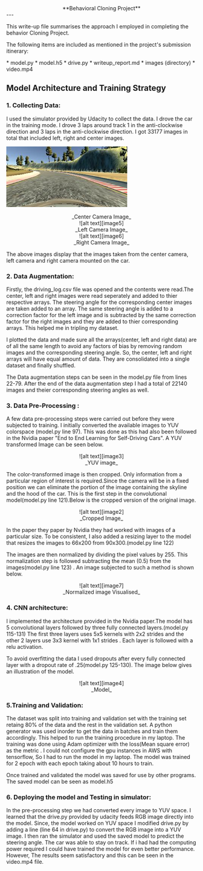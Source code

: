 <center>**Behavioral Cloning Project**</center>
---

<p> This write-up file summarises the approach I employed in completing the behavior Cloning Project.</p>

[image1]:images/example_3.jpg "Original Center Image"
[image2]:images/example_1.jpg "cropped Image"
[image3]:images/example_2.jpg "YUV Image"
[image4]:images/example_4.jpg "Model Visualisation"
[image5]:images/example_5.jpg "Original Left Image"
[image6]:images/example_6.jpg "Original Right Image"
[image7]:images/example_7.jpg "Normalized image"

<p>The following items are included as mentioned in the project's submission itinerary:</p>
* model.py
* model.h5
* drive.py
* writeup_report.md
* images (directory)
* video.mp4

## Model Architecture and Training Strategy

### 1. Collecting Data:
I used the simulator provided by Udacity to collect the data. I drove the car in the training mode. I drove 3 laps around track 1 in the anti-clockwise direction and 3 laps in the anti-clockwise direction. I got 33177 images in total that included left, right and center images.

![alt text][image1]
<center>_Center Camera Image_</center>

<center>![alt text][image5]</center>
<center>_Left Camera Image_</center>

<center>![alt text][image6]</center>
<center>_Right Camera Image_</center>

The above images display that the images taken from the center camera, left camera and right camera mounted on the car.

### 2. Data Augmentation:
Firstly, the driving_log.csv file was opened and the contents were read.The center, left and right images were read seperately and added to thier respective arrays. The steering angle for the corresponding center images are taken added to an array. The same steering angle is added to a correction factor for the left image and is subtracted by the same correction factor for the right images and they are added to thier corresponding arrays. This helped me in tripling my dataset. 

I plotted the data and made sure all the arrays(center, left and right data) are of all the same length to avoid any factors of bias by removing random images and the corresponding steering angle. So, the center, left and right arrays will have equal amount of data. They are consolidated into a single dataset and finally shuffled.

The Data augmentation steps can be seen in the model.py file from lines 22-79. After the end of the data augmentation step I had a total of 22140 images and theier corresponding steering angles as well.

### 3. Data Pre-Processing :
A few data pre-processing steps were carried out before they were subjected to training. I initially converted the available images to YUV colorspace (model.py line 97). This was done as this had also been followed in the Nvidia paper "End to End Learning for Self-Driving Cars". A YUV transformed Image can be seen below.
<center>![alt text][image3]</center>
<center>_YUV image_</center>

The color-transformed image is then cropped. Only information from a particular region of interest is required.Since the camera will be in a fixed position we can eliminate the portion of the image containing the skyline and the hood of the car. This is the first step in the convolutional model(model.py line 121).Below is the cropped version of the original image.
<center>![alt text][image2]</center>
<center>_Cropped Image_</center>

In the paper they paper by Nvidia they had worked with images of a particular size. To be consistent, I also added a resizing layer to the model that resizes the images to 66x200 from 90x300.(model.py line 122)

The images are then normalized by dividing the pixel values by 255. This normalization step is followed subtracting the mean (0.5) from the images(model.py line 123) . An image subjected to such a method is shown below. 

<center>![alt text][image7]</center>
<center> _Normalized image Visualised_</center>


### 4. CNN architecture:
I implemented the architecture provided in the Nvidia paper.The model has 5 convolutional layers followed by three fully connected layers.(model.py 115-131) The first three layers uses 5x5 kernels with 2x2 strides and the other 2 layers use 3x3 kernel with 1x1 strides . Each layer is followed with a relu activation.

To avoid overfitting the data I used dropouts after every fully connected layer with a dropout rate of .25(model.py 125-130). The image below gives an illustration of the model.

<center>![alt text][image4]</center>
<center>_Model_</center>

### 5.Training and Validation:
The dataset was split into training and validation set with the training set retaing 80% of the data and the rest in the validation set. A python generator was used inorder to get the data in batches and train them accordingly. This helped to run the training procedure in my laptop. The training was done using Adam optimizer with the loss(Mean square error) as the metric . I could not configure the gpu instances in AWS with tensorflow, So I had to run the model in my laptop. The model was trained for 2 epoch with each epoch taking about 10 hours to train.

Once trained and validated the model was saved for use by other programs. The saved model can be seen as model.h5

### 6. Deploying the model and Testing in simulator:
In the pre-processing step we had converted every image to YUV space. I learned that the drive.py provided by udacity feeds RGB image directly into the model. Since, the model worked on YUV space I modified drive.py by adding a line (line 64 in drive.py) to convert the RGB image into a YUV image. I then ran the simulator and used the saved model to predict the steering angle. The car was able to stay on track. If i had had the computing power required I could have trained the model for even better performance. However, The results seem satisfactory and this can be seen in the video.mp4 file.

